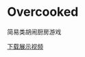 # Overcooked
简易类胡闹厨房游戏

[下载展示视频](https://github.com/irenjie/Overcooked/blob/main/%E4%BD%9C%E5%93%81%E5%B1%95%E7%A4%BA_KitchenChaos.mp4, "展示视频")




